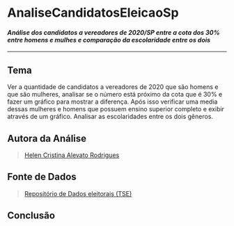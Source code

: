 # AnaliseCandidatosEleicaoSp
#### _Análise dos candidatos a vereadores de 2020/SP entre a cota dos 30% entre homens e mulhes e comparação da escolaridade entre os dois_ 
---
## **Tema**
Ver a quantidade de candidatos a vereadores de 2020 que são homens e que são mulheres, analisar se o número está próximo da cota que é 30% e fazer um gráfico para mostrar a diferença. Após isso verificar uma media dessas mulheres e homens que possuem ensino superior completo e exibir através de um gráfico. Analisar as escolaridades entre os dois gêneros.
## **Autora da Análise**
> [Helen Cristina Alevato Rodrigues](https://github.com/HelenAlevato)
## **Fonte de Dados**
> [Repositório de Dados eleitorais (TSE)](https://www.tse.jus.br/hotsites/pesquisas-eleitorais/resultados_anos/2018.html)
## **Conclusão**

